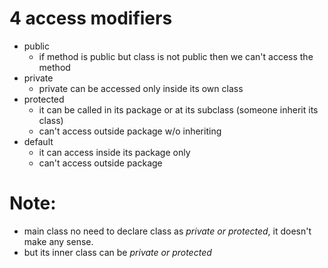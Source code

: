 # 4 access modifiers

* public
    - if method is public but class is not public then we can't access the method
* private
    - private can be accessed only inside its own class
* protected
  - it can be called in its package or at its subclass (someone inherit its class)
  - can't access outside package w/o inheriting
* default
    - it can access inside its package only
    - can't access outside package
# Note:
  - main class no need to declare class as _private or protected_, it doesn't make any sense.
  - but its inner class can be  _private or protected_
  
